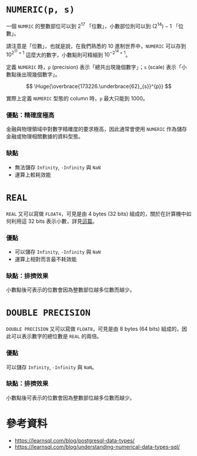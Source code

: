 # `NUMERIC(p, s)`

一個 `NUMRIC` 的整數部位可以到 $2^{17}$ 「位數」，小數部位則可以到 $(2^{14})-1$ 「位數」。

請注意是「位數」，也就是說，在我們熟悉的 10 進制世界中，`NUMERIC` 可以存到 $10^{2^{17}+1}$ 這麼大的數字，小數點則可精細到 $10^{-2^{14}+1}$。

定義 `NUMERIC` 時，`p` (precision) 表示「總共出現幾個數字」；`s` (scale) 表示「小數點後出現幾個數字」。

$$
\Huge{\overbrace{173226.\underbrace{62}_{s}}^{p}}
$$

實際上定義 `NUMERIC` 型態的 column 時，`p` 最大只能到 1000。

### 優點：精確度極高

金融與物理領域中對數字精確度的要求極高，因此通常會使用 `NUMERIC` 作為儲存金融或物理相關數據的資料型態。

### 缺點

- 無法儲存 `Infinity`, `-Infinity` 與 `NaN`
- 運算上較耗效能

# `REAL`

`REAL` 又可以寫做 `FLOAT4`，可見是由 4 bytes (32 bits) 組成的，關於在計算機中如何利用這 32 bits 表示小數，詳見[這篇](</Computer Science/Floating-Point Number.draft.md>)。

### 優點

- 可以儲存 `Infinity`, `-Infinity` 與 `NaN`
- 運算上相對而言最不耗效能

### 缺點：排擠效果

小數點後可表示的位數會因為整數部位越多位數而越少。

# `DOUBLE PRECISION`

`DOUBLE PRECISION` 又可以寫做 `FLOAT8`，可見是由 8 bytes (64 bits) 組成的，因此可以表示數字的總位數是 `REAL` 的兩倍。

### 優點

可以儲存 `Infinity`, `-Infinity` 與 `NaN`。

### 缺點：排擠效果

小數點後可表示的位數會因為整數部位越多位數而越少。

# 參考資料

- <https://learnsql.com/blog/postgresql-data-types/>
- <https://learnsql.com/blog/understanding-numerical-data-types-sql/>
